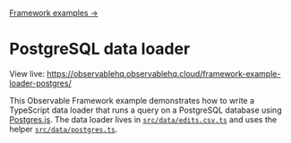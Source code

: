 [Framework examples →](../)

# PostgreSQL data loader

View live: <https://observablehq.observablehq.cloud/framework-example-loader-postgres/>

This Observable Framework example demonstrates how to write a TypeScript data loader that runs a query on a PostgreSQL database using [Postgres.js](https://github.com/porsager/postgres). The data loader lives in [`src/data/edits.csv.ts`](./src/data/edits.csv.ts) and uses the helper [`src/data/postgres.ts`](./src/data/postgres.ts).
